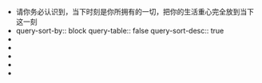 - 请你务必认识到，当下时刻是你所拥有的一切，把你的生活重心完全放到当下这一刻
- query-sort-by:: block
  query-table:: false
  query-sort-desc:: true
-
-
-
-
-